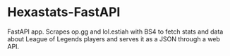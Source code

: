 # Hexastats-FastAPI
 FastAPI app. Scrapes op.gg and lol.estiah with BS4 to fetch stats and data about League of Legends players and serves it as a JSON through a web API.
